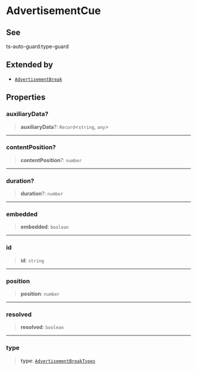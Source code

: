 # AdvertisementCue

## See

ts-auto-guard:type-guard

## Extended by

- [`AdvertisementBreak`](reference/interfaces/AdvertisementBreak.md)

## Properties

### auxiliaryData?

> **auxiliaryData**?: `Record`<`string`, `any`>

***

### contentPosition?

> **contentPosition**?: `number`

***

### duration?

> **duration**?: `number`

***

### embedded

> **embedded**: `boolean`

***

### id

> **id**: `string`

***

### position

> **position**: `number`

***

### resolved

> **resolved**: `boolean`

***

### type

> **type**: [`AdvertisementBreakTypes`](reference/enumerations/AdvertisementBreakTypes.md)
